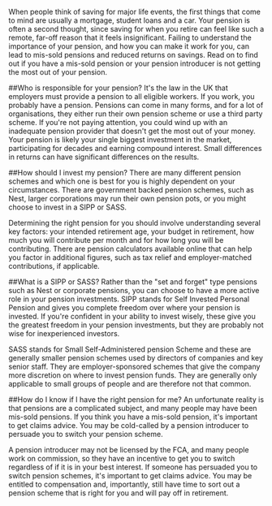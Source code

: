 When people think of saving for major life events, the first things that come to mind are usually a mortgage, student loans and a car. Your pension is often a second thought, since saving for when you retire can feel like such a remote, far-off reason that it feels insignificant. Failing to understand the importance of your pension, and how you can make it work for you, can lead to mis-sold pensions and reduced returns on savings. Read on to find out if you have a mis-sold pension or your pension introducer is not getting the most out of your pension.

##Who is responsible for your pension?
It's the law in the UK that employers must provide a pension to all eligible workers. If you work, you probably have a pension. Pensions can come in many forms, and for a lot of organisations, they either run their own pension scheme or use a third party scheme. If you're not paying attention, you could wind up with an inadequate pension provider that doesn't get the most out of your money. Your pension is likely your single biggest investment in the market, participating for decades and earning compound interest. Small differences in returns can have significant differences on the results.

##How should I invest my pension?
There are many different pension schemes and which one is best for you is highly dependent on your circumstances. There are government backed pension schemes, such as Nest, larger corporations may run their own pension pots, or you might choose to invest in a SIPP or SASS.

Determining the right pension for you should involve understanding several key factors: your intended retirement age, your budget in retirement, how much you will contribute per month and for how long you will be contributing. There are pension calculators available online that can help you factor in additional figures, such as tax relief and employer-matched contributions, if applicable.

##What is a SIPP or SASS?
Rather than the "set and forget" type pensions such as Nest or corporate pensions, you can choose to have a more active role in your pension investments. SIPP stands for Self Invested Personal Pension and gives you complete freedom over where your pension is invested. If you're confident in your ability to invest wisely, these give you the greatest freedom in your pension investments, but they are probably not wise for inexperienced investors.

SASS stands for Small Self-Administered pension Scheme and these are generally smaller pension schemes used by directors of companies and key senior staff. They are employer-sponsored schemes that give the company more discretion on where to invest pension funds. They are generally only applicable to small groups of people and are therefore not that common.

##How do I know if I have the right pension for me?
An unfortunate reality is that pensions are a complicated subject, and many people may have been mis-sold pensions. If you think you have a mis-sold pension, it's important to get claims advice. You may be cold-called by a pension introducer to persuade you to switch your pension scheme.

A pension introducer may not be licensed by the FCA, and many people work on commission, so they have an incentive to get you to switch regardless of if it is in your best interest. If someone has persuaded you to switch pension schemes, it's important to get claims advice. You may be entitled to compensation and, importantly, still have time to sort out a pension scheme that is right for you and will pay off in retirement.
